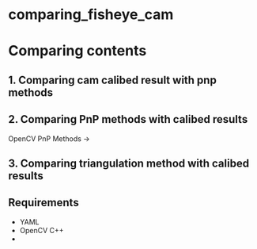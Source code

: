 # comparing_fisheye_cam


# Comparing contents
## 1. Comparing cam calibed result with pnp methods

## 2. Comparing PnP methods with calibed results
OpenCV PnP Methods -> 

## 3. Comparing triangulation method with calibed results

## Requirements

- YAML
- OpenCV C++
- 